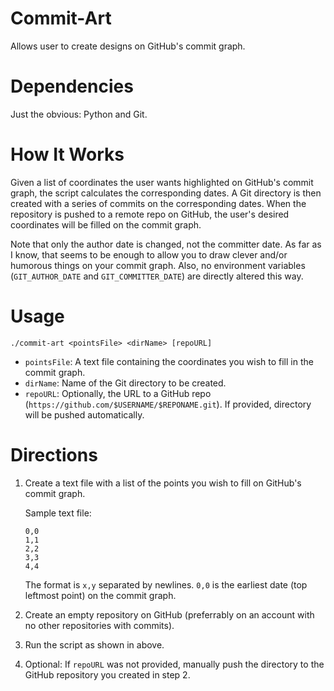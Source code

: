 # Commit-Art

Allows user to create designs on GitHub's commit graph.

# Dependencies

Just the obvious: Python and Git.

# How It Works

Given a list of coordinates the user wants highlighted on GitHub's commit graph, the script calculates the corresponding dates.  A Git directory is then created with a series of commits on the corresponding dates. When the repository is pushed to a remote repo on GitHub, the user's desired coordinates will be filled on the commit graph.

Note that only the author date is changed, not the committer date. As far as I know, that seems to be enough to allow you to draw clever and/or humorous things on your commit graph. Also, no environment variables (`GIT_AUTHOR_DATE` and `GIT_COMMITTER_DATE`) are directly altered this way.

# Usage

`./commit-art <pointsFile> <dirName> [repoURL]`

- `pointsFile`: A text file containing the coordinates you wish to fill in the commit graph.
- `dirName`: Name of the Git directory to be created.
- `repoURL`: Optionally, the URL to a GitHub repo (`https://github.com/$USERNAME/$REPONAME.git`). If provided, directory will be pushed automatically.

# Directions

1. Create a text file with a list of the points you wish to fill on GitHub's commit graph.

   Sample text file:
   ```
   0,0
   1,1
   2,2
   3,3
   4,4
   ```
   The format is `x,y` separated by newlines. `0,0` is the earliest date (top leftmost point) on the commit graph.
2. Create an empty repository on GitHub (preferrably on an account with no other repositories with commits).
3. Run the script as shown in above.
4. Optional: If `repoURL` was not provided, manually push the directory to the GitHub repository you created in step 2.


